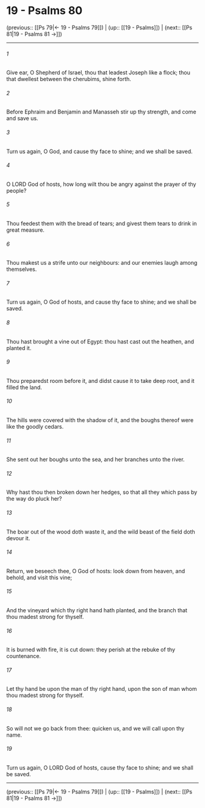 # 19 - Psalms 80

(previous:: [[Ps 79|← 19 - Psalms 79]]) | (up:: [[19 - Psalms]]) | (next:: [[Ps 81|19 - Psalms 81 →]])

***


###### 1 
Give ear, O Shepherd of Israel, thou that leadest Joseph like a flock; thou that dwellest between the cherubims, shine forth. 

###### 2 
Before Ephraim and Benjamin and Manasseh stir up thy strength, and come and save us. 

###### 3 
Turn us again, O God, and cause thy face to shine; and we shall be saved. 

###### 4 
O LORD God of hosts, how long wilt thou be angry against the prayer of thy people? 

###### 5 
Thou feedest them with the bread of tears; and givest them tears to drink in great measure. 

###### 6 
Thou makest us a strife unto our neighbours: and our enemies laugh among themselves. 

###### 7 
Turn us again, O God of hosts, and cause thy face to shine; and we shall be saved. 

###### 8 
Thou hast brought a vine out of Egypt: thou hast cast out the heathen, and planted it. 

###### 9 
Thou preparedst room before it, and didst cause it to take deep root, and it filled the land. 

###### 10 
The hills were covered with the shadow of it, and the boughs thereof were like the goodly cedars. 

###### 11 
She sent out her boughs unto the sea, and her branches unto the river. 

###### 12 
Why hast thou then broken down her hedges, so that all they which pass by the way do pluck her? 

###### 13 
The boar out of the wood doth waste it, and the wild beast of the field doth devour it. 

###### 14 
Return, we beseech thee, O God of hosts: look down from heaven, and behold, and visit this vine; 

###### 15 
And the vineyard which thy right hand hath planted, and the branch that thou madest strong for thyself. 

###### 16 
It is burned with fire, it is cut down: they perish at the rebuke of thy countenance. 

###### 17 
Let thy hand be upon the man of thy right hand, upon the son of man whom thou madest strong for thyself. 

###### 18 
So will not we go back from thee: quicken us, and we will call upon thy name. 

###### 19 
Turn us again, O LORD God of hosts, cause thy face to shine; and we shall be saved.

***

(previous:: [[Ps 79|← 19 - Psalms 79]]) | (up:: [[19 - Psalms]]) | (next:: [[Ps 81|19 - Psalms 81 →]])
